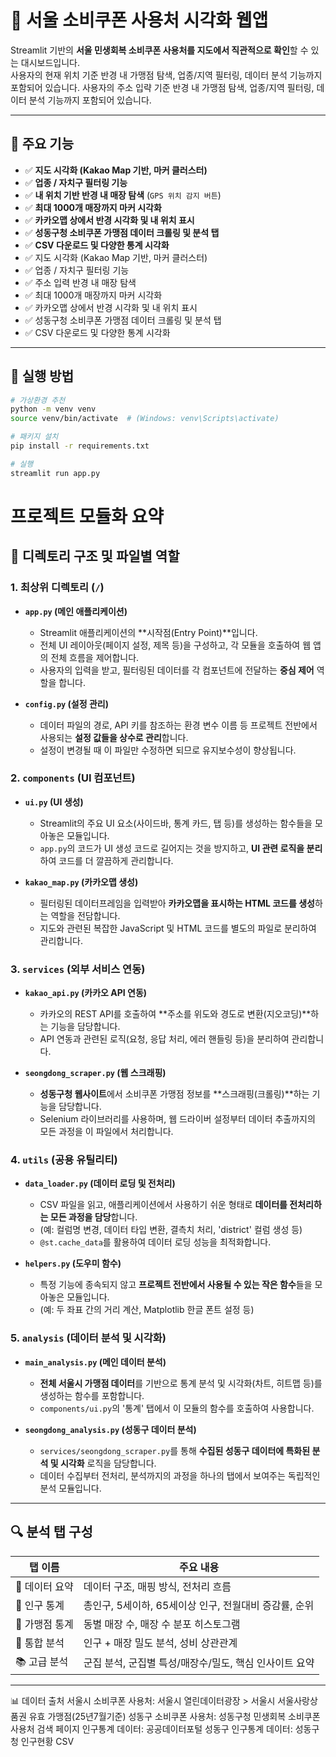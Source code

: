 # 💸 서울 소비쿠폰 사용처 시각화 웹앱

Streamlit 기반의 **서울 민생회복 소비쿠폰 사용처를 지도에서 직관적으로 확인**할 수 있는 대시보드입니다.  
사용자의 현재 위치 기준 반경 내 가맹점 탐색, 업종/지역 필터링, 데이터 분석 기능까지 포함되어 있습니다.
사용자의 주소 입략 기준 반경 내 가맹점 탐색, 업종/지역 필터링, 데이터 분석 기능까지 포함되어 있습니다.

---

## 📌 주요 기능

- ✅ **지도 시각화 (Kakao Map 기반, 마커 클러스터)**
- ✅ **업종 / 자치구 필터링 기능**
- ✅ **내 위치 기반 반경 내 매장 탐색** (`GPS 위치 감지 버튼`)
- ✅ **최대 1000개 매장까지 마커 시각화**
- ✅ **카카오맵 상에서 반경 시각화 및 내 위치 표시**
- ✅ **성동구청 소비쿠폰 가맹점 데이터 크롤링 및 분석 탭**
- ✅ **CSV 다운로드 및 다양한 통계 시각화**
- ✅ 지도 시각화 (Kakao Map 기반, 마커 클러스터)
- ✅ 업종 / 자치구 필터링 기능
- ✅ 주소 입력 반경 내 매장 탐색
- ✅ 최대 1000개 매장까지 마커 시각화
- ✅ 카카오맵 상에서 반경 시각화 및 내 위치 표시
- ✅ 성동구청 소비쿠폰 가맹점 데이터 크롤링 및 분석 탭
- ✅ CSV 다운로드 및 다양한 통계 시각화

---

## 🚀 실행 방법

```bash
# 가상환경 추천
python -m venv venv
source venv/bin/activate  # (Windows: venv\Scripts\activate)

# 패키지 설치
pip install -r requirements.txt

# 실행
streamlit run app.py
```


# 프로젝트 모듈화 요약

## 📂 디렉토리 구조 및 파일별 역할

### 1. 최상위 디렉토리 (`/`)

- **`app.py` (메인 애플리케이션)**
  - Streamlit 애플리케이션의 **시작점(Entry Point)**입니다.
  - 전체 UI 레이아웃(페이지 설정, 제목 등)을 구성하고, 각 모듈을 호출하여 웹 앱의 전체 흐름을 제어합니다.
  - 사용자의 입력을 받고, 필터링된 데이터를 각 컴포넌트에 전달하는 **중심 제어** 역할을 합니다.

- **`config.py` (설정 관리)**
  - 데이터 파일의 경로, API 키를 참조하는 환경 변수 이름 등 프로젝트 전반에서 사용되는 **설정 값들을 상수로 관리**합니다.
  - 설정이 변경될 때 이 파일만 수정하면 되므로 유지보수성이 향상됩니다.

### 2. `components` (UI 컴포넌트)

- **`ui.py` (UI 생성)**
  - Streamlit의 주요 UI 요소(사이드바, 통계 카드, 탭 등)를 생성하는 함수들을 모아놓은 모듈입니다.
  - `app.py`의 코드가 UI 생성 코드로 길어지는 것을 방지하고, **UI 관련 로직을 분리**하여 코드를 더 깔끔하게 관리합니다.

- **`kakao_map.py` (카카오맵 생성)**
  - 필터링된 데이터프레임을 입력받아 **카카오맵을 표시하는 HTML 코드를 생성**하는 역할을 전담합니다.
  - 지도와 관련된 복잡한 JavaScript 및 HTML 코드를 별도의 파일로 분리하여 관리합니다.

### 3. `services` (외부 서비스 연동)

- **`kakao_api.py` (카카오 API 연동)**
  - 카카오의 REST API를 호출하여 **주소를 위도와 경도로 변환(지오코딩)**하는 기능을 담당합니다.
  - API 연동과 관련된 로직(요청, 응답 처리, 에러 핸들링 등)을 분리하여 관리합니다.

- **`seongdong_scraper.py` (웹 스크래핑)**
  - **성동구청 웹사이트**에서 소비쿠폰 가맹점 정보를 **스크래핑(크롤링)**하는 기능을 담당합니다.
  - Selenium 라이브러리를 사용하며, 웹 드라이버 설정부터 데이터 추출까지의 모든 과정을 이 파일에서 처리합니다.

### 4. `utils` (공용 유틸리티)

- **`data_loader.py` (데이터 로딩 및 전처리)**
  - CSV 파일을 읽고, 애플리케이션에서 사용하기 쉬운 형태로 **데이터를 전처리하는 모든 과정을 담당**합니다.
  - (예: 컬럼명 변경, 데이터 타입 변환, 결측치 처리, 'district' 컬럼 생성 등)
  - `@st.cache_data`를 활용하여 데이터 로딩 성능을 최적화합니다.

- **`helpers.py` (도우미 함수)**
  - 특정 기능에 종속되지 않고 **프로젝트 전반에서 사용될 수 있는 작은 함수**들을 모아놓은 모듈입니다.
  - (예: 두 좌표 간의 거리 계산, Matplotlib 한글 폰트 설정 등)

### 5. `analysis` (데이터 분석 및 시각화)

- **`main_analysis.py` (메인 데이터 분석)**
  - **전체 서울시 가맹점 데이터**를 기반으로 통계 분석 및 시각화(차트, 히트맵 등)를 생성하는 함수를 포함합니다.
  - `components/ui.py`의 '통계' 탭에서 이 모듈의 함수를 호출하여 사용합니다.

- **`seongdong_analysis.py` (성동구 데이터 분석)**
  - `services/seongdong_scraper.py`를 통해 **수집된 성동구 데이터에 특화된 분석 및 시각화** 로직을 담당합니다.
  - 데이터 수집부터 전처리, 분석까지의 과정을 하나의 탭에서 보여주는 독립적인 분석 모듈입니다.


---

## 🔍 분석 탭 구성

| 탭 이름         | 주요 내용 |
|----------------|----------|
| 📁 데이터 요약  | 데이터 구조, 매핑 방식, 전처리 흐름 |
| 👥 인구 통계     | 총인구, 5세이하, 65세이상 인구, 전월대비 증감률, 순위 |
| 🏪 가맹점 통계   | 동별 매장 수, 매장 수 분포 히스토그램 |
| 🔄 통합 분석     | 인구 + 매장 밀도 분석, 성비 상관관계 |
| 📚 고급 분석     | 군집 분석, 군집별 특성/매장수/밀도, 핵심 인사이트 요약 |

---

📊 데이터 출처
서울시 소비쿠폰 사용처: 서울시 열린데이터광장 > 서울시 서울사랑상품권 유효 가맹점(25년7월기준)
성동구 소비쿠폰 사용처: 성동구청 민생회복 소비쿠폰 사용처 검색 페이지
인구통계 데이터: 공공데이터포털
성동구 인구통계 데이터: 성동구청 인구현황 CSV